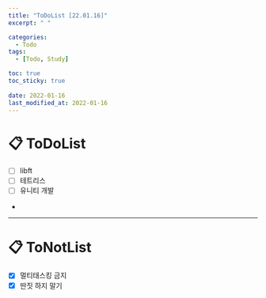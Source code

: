 ```yaml
---
title: "ToDoList [22.01.16]"
excerpt: " "

categories:
  - Todo
tags:
  - [Todo, Study]

toc: true
toc_sticky: true
 
date: 2022-01-16
last_modified_at: 2022-01-16
---
```


# 📋 ToDoList  

- [ ] libft
- [ ] 테트리스
- [ ] 유니티 개발  
- 

---

# 📋 ToNotList  

- [x] 멀티태스킹 금지
- [x] 딴짓 하지 말기

## 

